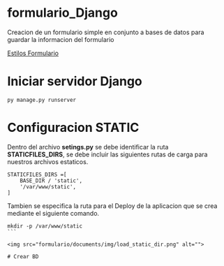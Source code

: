 # formulario_Django
Creacion de un formulario simple en conjunto a bases de datos 
para guardar la informacion del formulario

<a href="https://uiverse.io/Yaya12085/short-turtle-53">
    Estilos Formulario
</a>

# Iniciar servidor Django
```
py manage.py runserver
```

# Configuracion STATIC

Dentro del archivo **setings.py** se debe identificar la ruta **STATICFILES_DIRS**,
 se debe incluir las siguientes rutas de carga para nuestros archivos estaticos. 

```
STATICFILES_DIRS =[
    BASE_DIR / 'static',
    '/var/www/static',
]
```

Tambien se especifica la ruta para el Deploy de la aplicacion que se crea mediante el siguiente comando.

````
mkdir -p /var/www/static
```

<img src="formulario/documents/img/load_static_dir.png" alt="">

# Crear BD 
